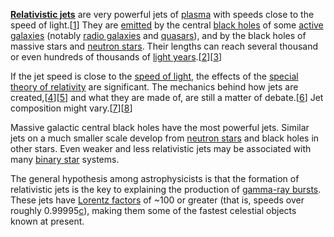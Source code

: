 [**Relativistic jets**](https://simple.wikipedia.org/wiki/Relativistic_jet) are very powerful jets of [plasma](https://simple.wikipedia.org/wiki/Plasma_(physics) "Plasma (physics)") with speeds close to the speed of light.\[[1](https://simple.wikipedia.org/wiki/Relativistic_jet#cite_note-1)\] They are [emitted](https://simple.wikipedia.org/wiki/Emission "Emission") by the central [black holes](https://simple.wikipedia.org/wiki/Black_hole "Black hole") of some [active galaxies](https://simple.wikipedia.org/wiki/Active_galactic_nucleus "Active galactic nucleus") (notably [radio galaxies](https://simple.wikipedia.org/wiki/Radio_galaxy "Radio galaxy") and [quasars](https://simple.wikipedia.org/wiki/Quasar "Quasar")), and by the black holes of massive stars and [neutron stars](https://simple.wikipedia.org/wiki/Neutron_star "Neutron star"). Their lengths can reach several thousand or even hundreds of thousands of [light years](https://simple.wikipedia.org/wiki/Light_years "Light years").\[[2](https://simple.wikipedia.org/wiki/Relativistic_jet#cite_note-2)\]\[[3](https://simple.wikipedia.org/wiki/Relativistic_jet#cite_note-3)\]

If the jet speed is close to the [speed of light](https://simple.wikipedia.org/wiki/Speed_of_light "Speed of light"), the effects of the [special theory of relativity](https://simple.wikipedia.org/wiki/Special_theory_of_relativity "Special theory of relativity") are significant. The mechanics behind how jets are created,\[[4](https://simple.wikipedia.org/wiki/Relativistic_jet#cite_note-4)\]\[[5](https://simple.wikipedia.org/wiki/Relativistic_jet#cite_note-5)\] and what they are made of, are still a matter of debate.\[[6](https://simple.wikipedia.org/wiki/Relativistic_jet#cite_note-6)\] Jet composition might vary.\[[7](https://simple.wikipedia.org/wiki/Relativistic_jet#cite_note-7)\]\[[8](https://simple.wikipedia.org/wiki/Relativistic_jet#cite_note-auto-8)\]

Massive galactic central black holes have the most powerful jets. Similar jets on a much smaller scale develop from [neutron stars](https://simple.wikipedia.org/wiki/Neutron_star "Neutron star") and black holes in other stars. Even weaker and less relativistic jets may be associated with many [binary star](https://simple.wikipedia.org/wiki/Binary_star "Binary star") systems.

The general hypothesis among astrophysicists is that the formation of relativistic jets is the key to explaining the production of [gamma-ray bursts](https://simple.wikipedia.org/wiki/Gamma-ray_burst "Gamma-ray burst"). These jets have [Lorentz factors](https://simple.wikipedia.org/wiki/Lorentz_factor "Lorentz factor") of ~100 or greater (that is, speeds over roughly 0.99995[c](https://simple.wikipedia.org/wiki/Speed_of_light "Speed of light")), making them some of the fastest celestial objects known at present.